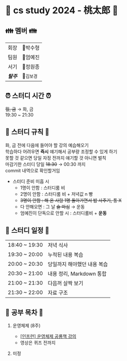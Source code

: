 # 🍻 cs study 2024 - 桃太郎 🍻

## 👪 멤버 👪
|||
|---|---|
|회장|👹박수형|
|팀원|🐶엄예진|
|서기|🙉정원종|
|***탈주***|👸`김보경`|

## ⏰ 스터디 시간 ⏰
~~월, 금~~ &rarr; 화, 금<br> 
19:30 ~ 21:30

## 🔨 스터디 규칙 🔨
화, 금 전에 다음에 들어야 할 강의 예습해오기<br>
학습하다 어려우면 **즉시** 얘기해서 공부량 조정할 수 있게 하기<br>
못할 것 같으면 당일 자정 전까지 얘기할 것 아니면 벌칙<br>
마감기한 스터디 당일 ~~18:30~~ &rarr; 00:30 까지<br>
commit 내역으로 확인할거임<br>
- 스터디 준비 미흡 시
    - 1명이 안함 : 스터디룸 비
    - 2명이 안함 : 스터디룸 비 + 저녁값 n 빵
    - ~~3명이 안함 : 해 온 사람 1명 돌아가면서 밥 사주기, 퉁 X~~
    - 다 안해오면 : 그 날 ~~술 마심~~ &rarr; 운동
    - 엄예진이 단독으로 안할 시 : 스터디룸비 + **운동**

## 📆 스터디 일정 📆
|||
|:---|:---|
|18:40 ~ 19:30|저녁 식사|
|19:30 ~ 20:00|누적된 내용 복습|
|20:00 ~ 20:30|당일까지 해야했던 내용 복습|
|20:30 ~ 21:00|내용 정리, Markdown 통합|
|21:00 ~ 21:30|다음꺼 살짝 보기|
|21:30 ~ 22:00|자료 구조|

## 💯 공부 목차 💯
1. 운영체제 (8주)
    -  [\[인프런\] 운영체제 공룡책 강의](https://www.inflearn.com/course/%EC%9A%B4%EC%98%81%EC%B2%B4%EC%A0%9C-%EA%B3%B5%EB%A3%A1%EC%B1%85-%EC%A0%84%EA%B3%B5%EA%B0%95%EC%9D%98/dashboard)
    - 영상은 퀴즈 전까지 

2. 미정

